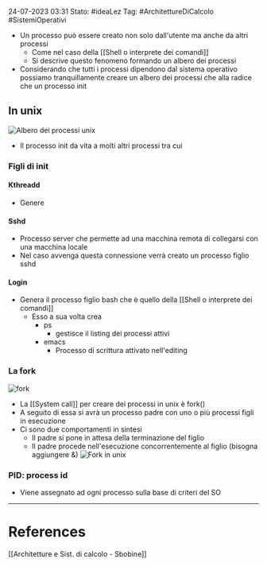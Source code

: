 24-07-2023 03:31
Stato: #ideaLez 
Tag: #ArchitettureDiCalcolo #SistemiOperativi

- Un processo può essere creato non solo dall'utente ma anche da altri processi
	- Come nel caso della [[Shell o interprete dei comandi]]
	- Si descrive questo fenomeno formando un albero dei processi
- Considerando che tutti i processi dipendono dal sistema operativo possiamo tranquillamente creare un albero dei processi che alla radice che un processo init

## In unix
![Albero dei processi unix](https://i.imgur.com/BP3b1ar.png)
- Il processo init da vita a molti altri processi tra cui
### Figli di init
#### Kthreadd
- Genere
#### Sshd
- Processo server che permette ad una macchina remota di collegarsi con una macchina locale 
- Nel caso avvenga questa connessione verrà creato un processo figlio sshd
#### Login
- Genera il processo figlio bash che è quello della [[Shell o interprete dei comandi]]
	- Esso a sua volta crea 
		- ps
			- gestisce il listing dei processi attivi
		- emacs
			- Processo di scrittura attivato nell'editing
### La fork
![fork](https://i.imgur.com/fYlhpYH.png)
- La [[System call]] per creare dei processi in unix è fork()
- A seguito di essa si avrà un processo padre con uno o più processi figli in esecuzione
- Ci sono due comportamenti in sintesi
	- Il padre si pone in attesa della terminazione del figlio
	- Il padre procede nell'esecuzione concorrentemente al figlio (bisogna aggiungere &)
![Fork in unix](https://i.imgur.com/CmfZhAn.png)
### PID: process id
- Viene assegnato ad ogni processo sulla base di criteri del SO




---
# References 
[[Architetture e Sist. di calcolo - Sbobine]]
